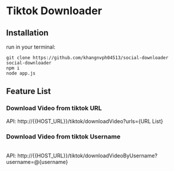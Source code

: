 <h1 style="align: center;">Tiktok Downloader</h1>

<h2>Installation</h2>
run in your terminal:

```
git clone https://github.com/khangnvph04513/social-downloader
social-downloader
npm i
node app.js
```

<h2>Feature List</h2>
<h3>Download Video from tiktok URL</h3>
API: http://{{HOST_URL}}/tiktok/downloadVideo?urls={URL List}
<br>
<h3>Download Video from tiktok Username</h3>
<br>
API: http://{{HOST_URL}}/tiktok/downloadVideoByUsername?username=@{username}
<br>


